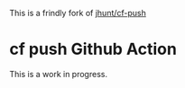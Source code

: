 This is a frindly fork of [jhunt/cf-push](https://github.com/jhunt/cf-push)

cf push Github Action
=====================

This is a work in progress.
